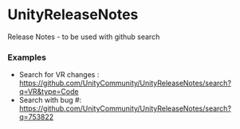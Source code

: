 # UnityReleaseNotes
Release Notes - to be used with github search

### Examples
- Search for VR changes : https://github.com/UnityCommunity/UnityReleaseNotes/search?q=VR&type=Code
- Search with bug #: https://github.com/UnityCommunity/UnityReleaseNotes/search?q=753822
